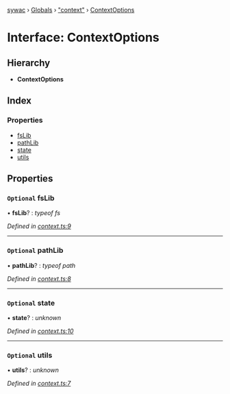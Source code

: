 [sywac](../README.md) › [Globals](../globals.md) › ["context"](../modules/_context_.md) › [ContextOptions](_context_.contextoptions.md)

# Interface: ContextOptions

## Hierarchy

* **ContextOptions**

## Index

### Properties

* [fsLib](_context_.contextoptions.md#optional-fslib)
* [pathLib](_context_.contextoptions.md#optional-pathlib)
* [state](_context_.contextoptions.md#optional-state)
* [utils](_context_.contextoptions.md#optional-utils)

## Properties

### `Optional` fsLib

• **fsLib**? : *typeof fs*

*Defined in [context.ts:9](https://github.com/jose-pr/sywac/blob/a63bd2b/src/context.ts#L9)*

___

### `Optional` pathLib

• **pathLib**? : *typeof path*

*Defined in [context.ts:8](https://github.com/jose-pr/sywac/blob/a63bd2b/src/context.ts#L8)*

___

### `Optional` state

• **state**? : *unknown*

*Defined in [context.ts:10](https://github.com/jose-pr/sywac/blob/a63bd2b/src/context.ts#L10)*

___

### `Optional` utils

• **utils**? : *unknown*

*Defined in [context.ts:7](https://github.com/jose-pr/sywac/blob/a63bd2b/src/context.ts#L7)*
